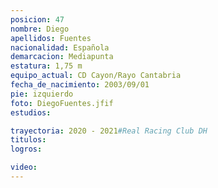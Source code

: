 ```yaml
---
posicion: 47
nombre: Diego   
apellidos: Fuentes
nacionalidad: Española
demarcacion: Mediapunta
estatura: 1,75 m
equipo_actual: CD Cayon/Rayo Cantabria
fecha_de_nacimiento: 2003/09/01
pie: izquierdo
foto: DiegoFuentes.jfif
estudios:

trayectoria: 2020 - 2021#Real Racing Club DH
titulos:
logros: 

video:
---
```

